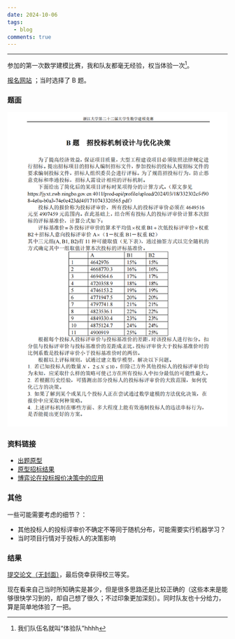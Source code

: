 ```yaml
---
date: 2024-10-06
tags:
  - blog
comments: true
---
```

***

参加的第一次数学建模比赛，我和队友都毫无经验，权当体验一次[^1]。

[^1]: 我们队伍名就叫“体验队”hhhh

[报名网站](http://kyjs.zju.edu.cn/home/competition/detail?competitionId=400) ；当时选择了 B 题。

### 题面

![|350](attachments/some%20material%20in%20MCM.png)

### 资料链接

- [出题原型](https://jyxt.zwb.ningbo.gov.cn:4011/prod-api/profile/upload/2024/03/18/332302cf-f908-4e0a-b0a3-74e0e423dd4f/1710743320565.pdf)
- [原型招标结果](http://zwb.ningbo.gov.cn/art/2024/4/8/art_1229722758_673785.html)
- [博弈论在投标报价决策中的应用](https://d.wanfangdata.com.cn/periodical/ChlQZXJpb2RpY2FsQ0hJTmV3UzIwMjMxMjI2EhFiZmp0ZHh4YjIwMDAwMzAwOBoId2lvOWx0YTQ%3D)

### 其他

一些可能需要考虑的细节？：

- 其他投标人的投标评审价不确定不等同于随机分布，可能需要实行机器学习？
- 当时项目行情对于投标人的决策影响

### 结果

[提交论文（无封面）](attachments/zjumcm2024_without_cover.pdf)，最后侥幸获得校三等奖。

现在看来自己当时所知确实是甚少，但是很多思路还是比较正确的（这些本来是能够很快学习到的，却自己想了很久；不过印象更加深刻）。同时队友也十分给力，算是简单地体验了一把。
